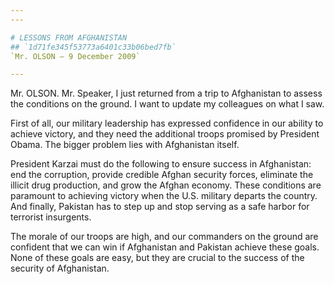 ```yaml
---
---

# LESSONS FROM AFGHANISTAN
## `1d71fe345f53773a6401c33b06bed7fb`
`Mr. OLSON — 9 December 2009`

---
```



Mr. OLSON. Mr. Speaker, I just returned from a trip to Afghanistan to 
assess the conditions on the ground. I want to update my colleagues on 
what I saw.

First of all, our military leadership has expressed confidence in our 
ability to achieve victory, and they need the additional troops 
promised by President Obama. The bigger problem lies with Afghanistan 
itself.

President Karzai must do the following to ensure success in 
Afghanistan: end the corruption, provide credible Afghan security 
forces, eliminate the illicit drug production, and grow the Afghan 
economy. These conditions are paramount to achieving victory when the 
U.S. military departs the country. And finally, Pakistan has to step up 
and stop serving as a safe harbor for terrorist insurgents.

The morale of our troops are high, and our commanders on the ground 
are confident that we can win if Afghanistan and Pakistan achieve these 
goals. None of these goals are easy, but they are crucial to the 
success of the security of Afghanistan.
